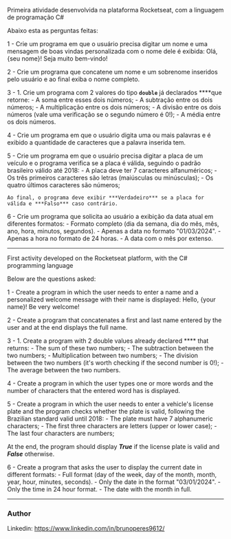 Primeira atividade desenvolvida na plataforma Rocketseat, com a linguagem de programação C#

Abaixo esta as perguntas feitas:

1 - Crie um programa em que o usuário precisa digitar um nome e uma mensagem de boas vindas personalizada com o nome dele é exibida:  Olá, {seu nome}! Seja muito bem-vindo!

2 - Crie um programa que concatene um nome e um sobrenome inseridos pelo usuário e ao final exiba o nome completo.

3 - 1. Crie um programa com 2 valores do tipo **`double`** já declarados ****que retorne:
    - A soma entre esses dois números;
    - A subtração entre os dois números;
    - A multiplicação entre os dois números;
    - A divisão entre os dois números (vale uma verificação se o segundo número é 0!);
    - A média entre os dois números.

4 - Crie um programa em que o usuário digita uma ou mais palavras e é exibido a quantidade de caracteres que a palavra inserida tem.

5 -  Crie um programa em que o usuário precisa digitar a placa de um veículo e o programa verifica se a placa é válida, seguindo o padrão brasileiro válido até 2018:
    - A placa deve ter 7 caracteres alfanuméricos;
    - Os três primeiros caracteres são letras (maiúsculas ou minúsculas);
    - Os quatro últimos caracteres são números;
    
    Ao final, o programa deve exibir ***Verdadeiro*** se a placa for válida e ***Falso*** caso contrário.

6 -  Crie um programa que solicita ao usuário a exibição da data atual em diferentes formatos:
    - Formato completo (dia da semana, dia do mês, mês, ano, hora, minutos, segundos).
    - Apenas a data no formato "01/03/2024".
    - Apenas a hora no formato de 24 horas.
    - A data com o mês por extenso.
________________________________________________________________________________________________________________________

First activity developed on the Rocketseat platform, with the C# programming language

Below are the questions asked:

1 - Create a program in which the user needs to enter a name and a personalized welcome message with their name is displayed: Hello, {your name}! Be very welcome!

2 - Create a program that concatenates a first and last name entered by the user and at the end displays the full name.

3 - 1. Create a program with 2 double values ​​already declared **** that returns: - The sum of these two numbers; - The subtraction between the two numbers; - Multiplication between two numbers; - The division between the two numbers (it's worth checking if the second number is 0!); - The average between the two numbers.

4 - Create a program in which the user types one or more words and the number of characters that the entered word has is displayed.

5 - Create a program in which the user needs to enter a vehicle's license plate and the program checks whether the plate is valid, following the Brazilian standard valid until 2018: - The plate must have 7 alphanumeric characters; - The first three characters are letters (upper or lower case); - The last four characters are numbers;

At the end, the program should display ***True*** if the license plate is valid and ***False*** otherwise.

6 - Create a program that asks the user to display the current date in different formats: - Full format (day of the week, day of the month, month, year, hour, minutes, seconds). - Only the date in the format "03/01/2024". - Only the time in 24 hour format. - The date with the month in full.

______________________________________________________________________________________________________________

### Author ###
Linkedin: https://www.linkedin.com/in/brunoperes9612/

